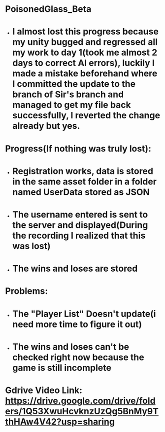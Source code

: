# PoisonedGlass\_Beta

* # I almost lost this progress because my unity bugged and regressed all my work to day 1(took me almost 2 days to correct AI errors), luckily I made a mistake beforehand where I committed the update to the branch of Sir's branch and managed to get my file back successfully, I reverted the change already but yes.

# Progress(If nothing was truly lost):

* # Registration works, data is stored in the same asset folder in a folder named UserData stored as JSON
* # The username entered is sent to the server and displayed(During the recording I realized that this was lost)
* # The wins and loses are stored

# Problems:

* # The "Player List" Doesn't update(i need more time to figure it out)
* # The wins and loses can't be checked right now because the game is still incomplete

Gdrive Video Link:
https://drive.google.com/drive/folders/1Q53XwuHcvknzUzQg5BnMy9TthHAw4V42?usp=sharing
===

